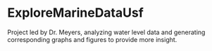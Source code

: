 # ExploreMarineDataUsf
Project led by Dr. Meyers, analyzing water level data and generating corresponding graphs and figures to provide more insight.
